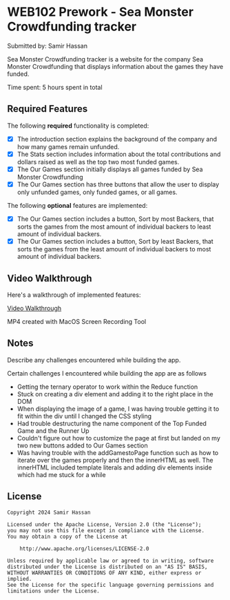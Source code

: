 # WEB102 Prework - Sea Monster Crowdfunding tracker

Submitted by: Samir Hassan

Sea Monster Crowdfunding tracker is a website for the company Sea Monster Crowdfunding that displays information about the games they have funded.

Time spent: 5 hours spent in total

## Required Features

The following **required** functionality is completed:

* [x] The introduction section explains the background of the company and how many games remain unfunded.
* [x] The Stats section includes information about the total contributions and dollars raised as well as the top two most funded games.
* [x] The Our Games section initially displays all games funded by Sea Monster Crowdfunding
* [x] The Our Games section has three buttons that allow the user to display only unfunded games, only funded games, or all games.

The following **optional** features are implemented:

* [x] The Our Games section includes a button, Sort by most Backers, that sorts the games from the most amount of individual backers to least amount of individual backers.
* [x] The Our Games section includes a button, Sort by least Backers, that sorts the games from the least amount of individual backers to most amount of individual backers.

## Video Walkthrough

Here's a walkthrough of implemented features:

[Video Walkthrough](https://imgur.com/a/cWHh0LX)

<!-- Replace this with whatever GIF tool you used! -->
MP4 created with MacOS Screen Recording Tool  
<!-- Recommended tools:
[Kap](https://getkap.co/) for macOS
[ScreenToGif](https://www.screentogif.com/) for Windows
[peek](https://github.com/phw/peek) for Linux. -->

## Notes

Describe any challenges encountered while building the app.

Certain challenges I encountered while building the app are as follows

* Getting the ternary operator to work within the Reduce function
* Stuck on creating a div element and adding it to the right place in the DOM
* When displaying the image of a game, I was having trouble getting it to fit within the div until I changed the CSS styling
* Had trouble destructuring the name component of the Top Funded Game and the Runner Up
* Couldn't figure out how to customize the page at first but landed on my two new buttons added to Our Games section
* Was having trouble with the addGamestoPage function such as how to iterate over the games properly and then the innerHTML as well. The innerHTML included template literals and adding div elements inside which had me stuck for a while

## License

    Copyright 2024 Samir Hassan

    Licensed under the Apache License, Version 2.0 (the "License");
    you may not use this file except in compliance with the License.
    You may obtain a copy of the License at

        http://www.apache.org/licenses/LICENSE-2.0

    Unless required by applicable law or agreed to in writing, software
    distributed under the License is distributed on an "AS IS" BASIS,
    WITHOUT WARRANTIES OR CONDITIONS OF ANY KIND, either express or implied.
    See the License for the specific language governing permissions and
    limitations under the License.
